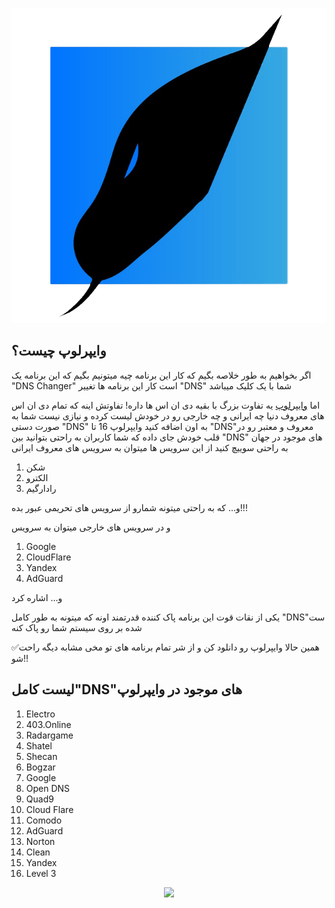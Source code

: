 <p align="center"> <img src="https://raw.githubusercontent.com/0CapTaiN0/Viperloop/main/assest/image/LOGO.png" /> </p>




## وایپرلوپ چیست؟

اگر بخواهیم به طور خلاصه بگیم که کار این برنامه چیه
میتونیم بگیم که این برنامه یک "DNS Changer" است
کار این برنامه ها تغییر "DNS" شما با یک کلیک میباشد

اما [وایپرلوپ](https://github.com/0CapTaiN0/Viperloop) یه تفاوت بزرگ با بقیه دی ان اس ها داره!
تفاوتش اینه که تمام دی ان اس های معروف دنیا 
چه ایرانی و چه خارجی رو در خودش لیست کرده و نیازی نیست شما به صورت دستی "DNS" به اون اضافه کنید
وایپرلوپ 16 تا "DNS"معروف و معتبر رو در قلب خودش جای داده که شما کاربران به راحتی بتوانید بین "DNS" های موجود در جهان به راحتی سوییچ کنید
از این سرویس ها میتوان به سرویس های معروف ایرانی
1. شکن
2. الکترو
3. رادارگیم

و...
که به راحتی میتونه شمارو از سرویس های تحریمی عبور بده!!!

و در سرویس های خارجی میتوان به سرویس
1. Google
2. CloudFlare
3. Yandex
4. AdGuard

و...
اشاره کرد

یکی از نقات قوت این برنامه پاک کننده قدرتمند اونه که میتونه به طور کامل "DNS"ست شده بر روی سیستم شما رو پاک کنه

✅همین حالا وایپرلوپ رو دانلود کن و از شر تمام برنامه های تو مخی  مشابه دیگه راحت شو!!

## لیست کامل"DNS"های موجود در وایپرلوپ
1. Electro
2. 403.Online
3. Radargame
4. Shatel
5. Shecan
6. Bogzar
7. Google
8. Open DNS
9. Quad9
10. Cloud Flare
11. Comodo
12. AdGuard
13. Norton
14. Clean
15. Yandex
16. Level 3




<p align=center>
<a href="https://github.com/0CapTaiN0/Viperloop/graphs/contributors">
  <img src="https://contrib.rocks/image?repo=0CapTaiN0/Viperloop" />
</a>
</p>


